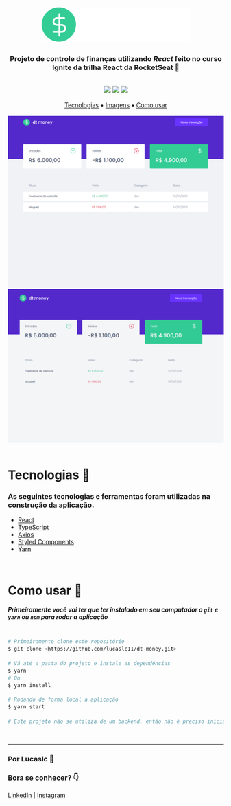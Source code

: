 <h1 align="center">
    <img src="./src/assets/logo.svg" alt="logo" title="Logo">
</h1>

<h3 align="center">
    Projeto de controle de finanças utilizando <i>React</i> feito no curso Ignite da trilha React da RocketSeat 🚀
</h3>

<br />

<div align="center">
    <img src="https://img.shields.io/github/repo-size/lucaslc11/dt-money?style=flat-square"> 
    <img src="https://img.shields.io/github/languages/top/lucaslc11/dt-money?style=flat-square"> 
    <img src="https://img.shields.io/github/languages/count/lucaslc11/DT-MONEY?style=flat-square"> 

</div>

<br />

<div align="center">
    <a href="#tecnologias">Tecnologias</a> •
    <a href="#imagens">Imagens</a> •
    <a href="#usar">Como usar</a>
</div>

<br />

<div align="center" id="imagens">
    <img src="./src/assets/readme-img/dt-money.png">
    <img src="./src/assets/readme-img/dt-money-gif.gif">
</div>

<br />

<h1 id="tecnologias">Tecnologias 💾</h1>

### As seguintes tecnologias e ferramentas foram utilizadas na construção da aplicação.

- [React](https://pt-br.reactjs.org/)
- [TypeScript](https://www.typescriptlang.org/)
- [Axios](https://github.com/axios/axios)
- [Styled Components](https://styled-components.com/)
- [Yarn](https://yarnpkg.com/)

<br />

<h1 id="usar">Como usar 🎲</h1>

##### Primeiramente você vai ter que ter instalado em seu computador o `git` e `yarn` ou `npm` para rodar a aplicação

```bash

# Primeiramente clone este repositório
$ git clone <https://github.com/lucaslc11/dt-money.git>

# Vá até a pasta do projeto e instale as dependências
$ yarn
# Ou
$ yarn install

# Rodando de forma local a aplicação
$ yarn start

# Este projeto não se utiliza de um backend, então não é preciso iniciar o server da aplicação

```

<br />
<hr />

### Por Lucaslc 💙<br />
### Bora se conhecer? 👇<br />
[LinkedIn](https://www.linkedin.com/in/lucas-louren%C3%A7o-7b6970144/) | 
[Instagram](https://www.instagram.com/lucaslc112/)
